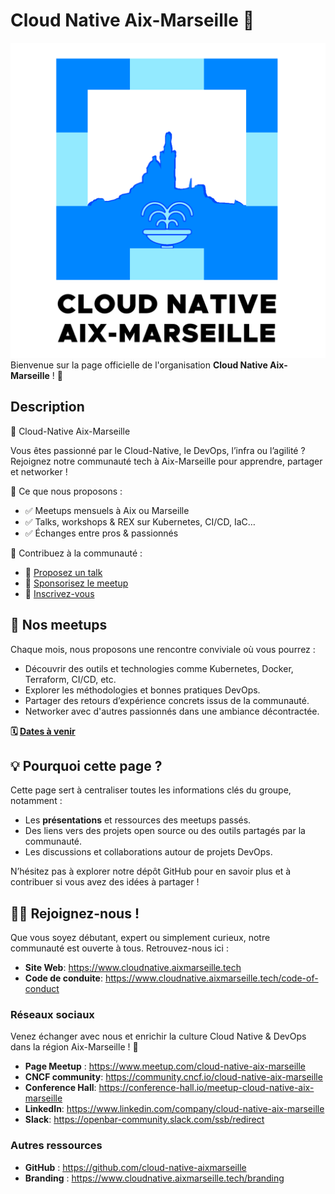 # Cloud Native Aix-Marseille 🚀

![logo](/branding/logo-square.png)
Bienvenue sur la page officielle de l'organisation **Cloud Native Aix-Marseille** ! 🎉

## Description

🚀 Cloud-Native Aix-Marseille

Vous êtes passionné par le Cloud-Native, le DevOps, l’infra ou l’agilité ? Rejoignez notre communauté tech à Aix-Marseille pour apprendre, partager et networker !

📌 Ce que nous proposons :

- ✅ Meetups mensuels à Aix ou Marseille
- ✅ Talks, workshops & REX sur Kubernetes, CI/CD, IaC…
- ✅ Échanges entre pros & passionnés

📌 Contribuez à la communauté :

- 🎤 [Proposez un talk](https://conference-hall.io/meetup-cloud-native-aix-marseille)
- 🤝 [Sponsorisez le meetup](https://community.cncf.io/cloud-native-aix-marseille)
- 🔗 [Inscrivez-vous](https://www.meetup.com/cloud-native-aix-marseille)

## 📅 Nos meetups

Chaque mois, nous proposons une rencontre conviviale où vous pourrez :

- Découvrir des outils et technologies comme Kubernetes, Docker, Terraform, CI/CD, etc.
- Explorer les méthodologies et bonnes pratiques DevOps.
- Partager des retours d’expérience concrets issus de la communauté.
- Networker avec d'autres passionnés dans une ambiance décontractée.

**🗓️ [Dates à venir](https://www.cloudnative.aixmarseille.tech/events)**

## 💡 Pourquoi cette page ?

Cette page sert à centraliser toutes les informations clés du groupe, notamment :

- Les **présentations** et ressources des meetups passés.
- Des liens vers des projets open source ou des outils partagés par la communauté.
- Les discussions et collaborations autour de projets DevOps.

N’hésitez pas à explorer notre dépôt GitHub pour en savoir plus et à contribuer si vous avez des idées à partager !

## 🧑‍💻 Rejoignez-nous !

Que vous soyez débutant, expert ou simplement curieux, notre communauté est ouverte à tous. Retrouvez-nous ici :

- **Site Web**: <https://www.cloudnative.aixmarseille.tech>
- **Code de conduite**: <https://www.cloudnative.aixmarseille.tech/code-of-conduct>

### Réseaux sociaux

Venez échanger avec nous et enrichir la culture Cloud Native & DevOps dans la région Aix-Marseille ! 🚀

- **Page Meetup** : <https://www.meetup.com/cloud-native-aix-marseille>
- **CNCF community**: <https://community.cncf.io/cloud-native-aix-marseille>
- **Conference Hall**: <https://conference-hall.io/meetup-cloud-native-aix-marseille>
- **LinkedIn**: <https://www.linkedin.com/company/cloud-native-aix-marseille>
- **Slack**: <https://openbar-community.slack.com/ssb/redirect>

### Autres ressources

- **GitHub** : <https://github.com/cloud-native-aixmarseille>
- **Branding** : <https://www.cloudnative.aixmarseille.tech/branding>
